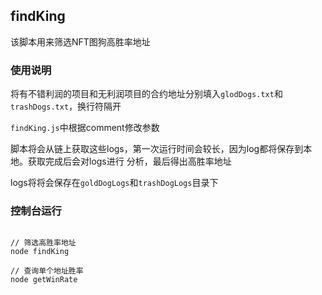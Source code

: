 ## findKing

该脚本用来筛选NFT图狗高胜率地址

### 使用说明

将有不错利润的项目和无利润项目的合约地址分别填入`glodDogs.txt`和`trashDogs.txt`，换行符隔开

`findKing.js`中根据comment修改参数

脚本将会从链上获取这些logs，第一次运行时间会较长，因为log都将保存到本地。获取完成后会对logs进行
分析，最后得出高胜率地址

logs将将会保存在`goldDogLogs`和`trashDogLogs`目录下

### 控制台运行

``` shell

// 筛选高胜率地址
node findKing

// 查询单个地址胜率
node getWinRate

```
